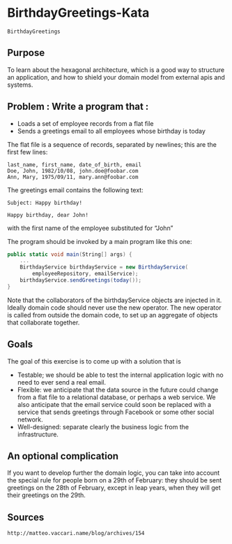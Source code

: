 # BirthdayGreetings-Kata

``BirthdayGreetings``

## Purpose
To learn about the hexagonal architecture, which is a good way to structure an application, and how to shield your domain model from external apis and systems.

## Problem : Write a program that :

- Loads a set of employee records from a flat file
- Sends a greetings email to all employees whose birthday is today

The flat file is a sequence of records, separated by newlines; this are the first few lines:

```
last_name, first_name, date_of_birth, email
Doe, John, 1982/10/08, john.doe@foobar.com
Ann, Mary, 1975/09/11, mary.ann@foobar.com
```

The greetings email contains the following text:

```
Subject: Happy birthday!

Happy birthday, dear John!
```

with the first name of the employee substituted for “John”

The program should be invoked by a main program like this one:

```c#
public static void main(String[] args) {
    ...
    BirthdayService birthdayService = new BirthdayService(
        employeeRepository, emailService);
    birthdayService.sendGreetings(today());
}
```

Note that the collaborators of the birthdayService objects are injected in it. Ideally domain code should never use the new operator. The new operator is called from outside the domain code, to set up an aggregate of objects that collaborate together.

## Goals
The goal of this exercise is to come up with a solution that is

- Testable; we should be able to test the internal application logic with no need to ever send a real email.
- Flexible: we anticipate that the data source in the future could change from a flat file to a relational database, or perhaps a web service. We also anticipate that the email service could soon be replaced with a service that sends greetings through Facebook or some other social network.
- Well-designed: separate clearly the business logic from the infrastructure.


## An optional complication
If you want to develop further the domain logic, you can take into account the special rule for people born on a 29th of February: they should be sent greetings on the 28th of February, except in leap years, when they will get their greetings on the 29th.

## Sources
``http://matteo.vaccari.name/blog/archives/154``
